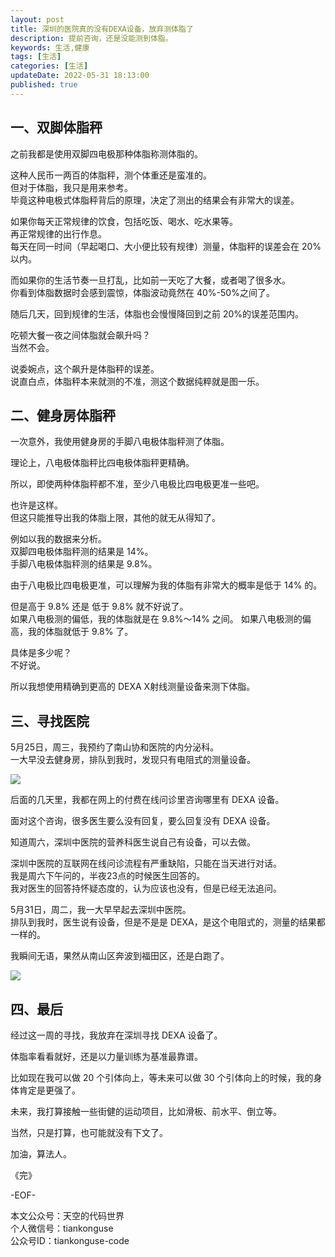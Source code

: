 ```yaml
---   
layout: post  
title: 深圳的医院真的没有DEXA设备，放弃测体脂了      
description: 提前咨询，还是没能测到体脂。  
keywords: 生活,健康  
tags: [生活]  
categories: [生活]  
updateDate: 2022-05-31 18:13:00  
published: true  
---  
```



## 一、双脚体脂秤


之前我都是使用双脚四电极那种体脂称测体脂的。  


这种人民币一两百的体脂秤，测个体重还是蛮准的。  
但对于体脂，我只是用来参考。  
毕竟这种电极式体脂秤背后的原理，决定了测出的结果会有非常大的误差。  


如果你每天正常规律的饮食，包括吃饭、喝水、吃水果等。  
再正常规律的出行作息。  
每天在同一时间（早起喝口、大小便比较有规律）测量，体脂秤的误差会在 20% 以内。  


而如果你的生活节奏一旦打乱，比如前一天吃了大餐，或者喝了很多水。  
你看到体脂数据时会感到震惊，体脂波动竟然在 40%-50%之间了。  


随后几天，回到规律的生活，体脂也会慢慢降回到之前 20%的误差范围内。  




吃顿大餐一夜之间体脂就会飙升吗？  
当然不会。  


说委婉点，这个飙升是体脂秤的误差。  
说直白点，体脂秤本来就测的不准，测这个数据纯粹就是图一乐。  



## 二、健身房体脂秤  


一次意外，我使用健身房的手脚八电极体脂秤测了体脂。


理论上，八电极体脂秤比四电极体脂秤更精确。


所以，即使两种体脂秤都不准，至少八电极比四电极更准一些吧。




也许是这样。  
但这只能推导出我的体脂上限，其他的就无从得知了。  


例如以我的数据来分析。  
双脚四电极体脂秤测的结果是 14%。  
手脚八电极体脂秤测的结果是 9.8%。  


由于八电极比四电极更准，可以理解为我的体脂有非常大的概率是低于 14% 的。  


但是高于 9.8% 还是 低于 9.8% 就不好说了。  
如果八电极测的偏低，我的体脂就是在 9.8%～14% 之间。
如果八电极测的偏高，我的体脂就低于 9.8% 了。


具体是多少呢？  
不好说。  


所以我想使用精确到更高的 DEXA X射线测量设备来测下体脂。  


## 三、寻找医院  


5月25日，周三，我预约了南山协和医院的内分泌科。  
一大早没去健身房，排队到我时，发现只有电阻式的测量设备。  


![](https://res2022.tiankonguse.com/images/2022/05/31/001.png)  



后面的几天里，我都在网上的付费在线问诊里咨询哪里有 DEXA 设备。  


面对这个咨询，很多医生要么没有回复，要么回复没有 DEXA 设备。  


知道周六，深圳中医院的营养科医生说自己有设备，可以去做。  


深圳中医院的互联网在线问诊流程有严重缺陷，只能在当天进行对话。  
我是周六下午问的，半夜23点的时候医生回答的。  
我对医生的回答持怀疑态度的，认为应该也没有，但是已经无法追问。  




5月31日，周二，我一大早早起去深圳中医院。  
排队到我时，医生说有设备，但是不是是 DEXA，是这个电阻式的，测量的结果都一样的。  


我瞬间无语，果然从南山区奔波到福田区，还是白跑了。  


![](https://res2022.tiankonguse.com/images/2022/05/31/002.png)  


## 四、最后  


经过这一周的寻找，我放弃在深圳寻找 DEXA 设备了。  


体脂率看看就好，还是以力量训练为基准最靠谱。  


比如现在我可以做 20 个引体向上，等未来可以做 30 个引体向上的时候，我的身体肯定是更强了。  


未来，我打算接触一些街健的运动项目，比如滑板、前水平、倒立等。  


当然，只是打算，也可能就没有下文了。  



加油，算法人。  


《完》  


-EOF-  



本文公众号：天空的代码世界  
个人微信号：tiankonguse  
公众号ID：tiankonguse-code  
  

